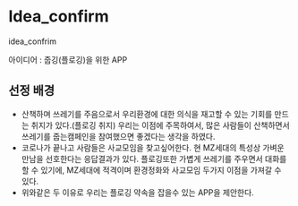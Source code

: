 # Idea_confirm
idea_confrim


아이디어 : 줍깅(플로깅)을 위한 APP

## 선정 배경
-  산책하며 쓰레기를 주음으로서 우리환경에 대한 의식을 재고할 수 있는 기회를 만드는 취지가 있다.(플로깅 취지) 우리는 이점에 주목하여서, 많은 사람들이 산책하면서 쓰레기를 줍는캠페인을 참여했으면 좋겠다는 생각을 하였다.
-  코로나가 끝나고 사람들은 사교모임을 찾고싶어한다. 현 MZ세대의 특성상 가벼운 만남을 선호한다는 응답결과가 있다. 플로깅또한 가볍게 쓰레기를 주우면서 대화를 할 수 있기에, MZ세대에 적격이며 환경정화와 사교모임 두가지 이점을 가져갈 수 있다.
- 위와같은 두 이유로 우리는 플로깅 약속을 잡을수 있는 APP을 제안한다.
